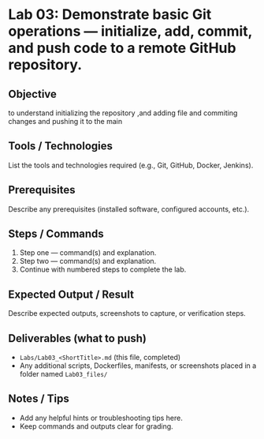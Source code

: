 # Lab 03: Demonstrate basic Git operations — initialize, add, commit, and push code to a remote GitHub repository.

## Objective
to understand initializing the repository ,and adding file and commiting changes and pushing it to the main

## Tools / Technologies
List the tools and technologies required (e.g., Git, GitHub, Docker, Jenkins).

## Prerequisites
Describe any prerequisites (installed software, configured accounts, etc.).

## Steps / Commands
1. Step one — command(s) and explanation.
2. Step two — command(s) and explanation.
3. Continue with numbered steps to complete the lab.

## Expected Output / Result
Describe expected outputs, screenshots to capture, or verification steps.

## Deliverables (what to push)
- `Labs/Lab03_<ShortTitle>.md` (this file, completed)
- Any additional scripts, Dockerfiles, manifests, or screenshots placed in a folder named `Lab03_files/`

## Notes / Tips
- Add any helpful hints or troubleshooting tips here.
- Keep commands and outputs clear for grading.

